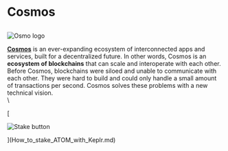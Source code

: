 # Cosmos

##

![Osmo logo](https://user-images.githubusercontent.com/95366163/145550138-a655fcec-a3fe-4a6a-9641-f8a787999774.png)

[**Cosmos**](https://cosmos.network/) is an ever-expanding ecosystem of interconnected apps and services, built for a decentralized future. In other words, Cosmos is an **ecosystem of blockchains** that can scale and interoperate with each other. Before Cosmos, blockchains were siloed and unable to communicate with each other. They were hard to build and could only handle a small amount of transactions per second. Cosmos solves these problems with a new technical vision.\
\


\[

![Stake button](https://user-images.githubusercontent.com/95366163/145550484-e9d338c4-b800-4719-acd9-9bb068a8d064.png)

]\(How\_to\_stake\_ATOM\_with\_Keplr.md)
